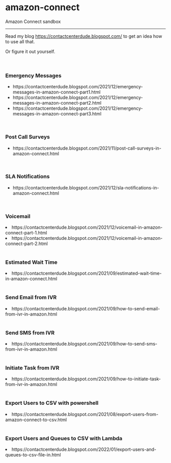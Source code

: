 # amazon-connect
Amazon Connect sandbox

***********************
Read my blog https://contactcenterdude.blogspot.com/ to get an idea how to use all that.  

Or figure it out yourself. 
<br>
<br>
<br>
<h3>Emergency Messages</h3>
<ul>
<li>https://contactcenterdude.blogspot.com/2021/12/emergency-messages-in-amazon-connect-part1.html</li>
<li>https://contactcenterdude.blogspot.com/2021/12/emergency-messages-in-amazon-connect-part2.html</li>
<li>https://contactcenterdude.blogspot.com/2021/12/emergency-messages-in-amazon-connect-part3.html</li>
</ul>
<br>
<h3>Post Call Surveys </h3>
<ul>
<li>https://contactcenterdude.blogspot.com/2021/11/post-call-surveys-in-amazon-connect.html</li>
</ul>
<br>
<h3>SLA Notifications </h3>
<ul>
<li>https://contactcenterdude.blogspot.com/2021/12/sla-notifications-in-amazon-connect.html</li>
</ul>
<br>
<h3>Voicemail</h3>
</ul>
<li>https://contactcenterdude.blogspot.com/2021/12/voicemail-in-amazon-connect-part-1.html</li>
<li>https://contactcenterdude.blogspot.com/2021/12/voicemail-in-amazon-connect-part-2.html</li>
</ul>
<br>
<h3>Estimated Wait Time</h3>
</ul>
<li>https://contactcenterdude.blogspot.com/2021/09/estimated-wait-time-in-amazon-connect.html</li>
</ul>
<br>
<h3>Send Email from IVR</h3>
</ul>
<li>https://contactcenterdude.blogspot.com/2021/09/how-to-send-email-from-ivr-in-amazon.html</li>
</ul>
<br>
<h3>Send SMS from IVR</h3>
</ul>
<li>https://contactcenterdude.blogspot.com/2021/09/how-to-send-sms-from-ivr-in-amazon.html</li>
</ul>
<br>
<h3>Initiate Task from IVR</h3>
</ul>
<li>https://contactcenterdude.blogspot.com/2021/09/how-to-initiate-task-from-ivr-in-amazon.html</li>
</ul>
<br>
<h3>Export Users to CSV with powershell</h3>
</ul>
<li>https://contactcenterdude.blogspot.com/2021/08/export-users-from-amazon-connect-to-csv.html</li>
</ul>
<br>
<h3>Export Users and Queues to CSV with Lambda</h3>
</ul>
<li>https://contactcenterdude.blogspot.com/2022/01/export-users-and-queues-to-csv-file-in.html</li>
</ul>
<br>
